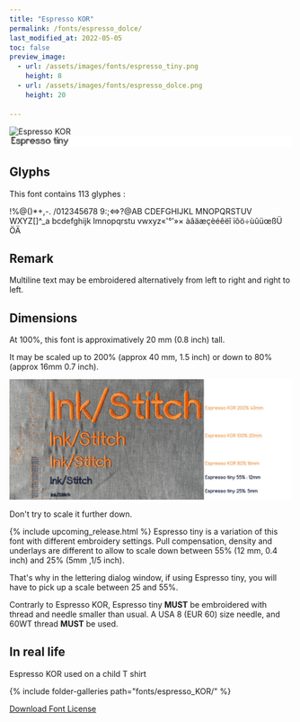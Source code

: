 ```yaml
---
title: "Espresso KOR"
permalink: /fonts/espresso_dolce/
last_modified_at: 2022-05-05
toc: false
preview_image:
  - url: /assets/images/fonts/espresso_tiny.png
    height: 8
  - url: /assets/images/fonts/espresso_dolce.png
    height: 20

---
```

![Espresso KOR](/assets/images/fonts/espresso_dolce.png)
![Espresso tiny](/assets/images/fonts/espresso_tiny.png)


## Glyphs
This font  contains  113 glyphes :

!%@()*+,-.
/012345678
9:;<=>?@AB
CDEFGHIJKL
MNOPQRSTUV
WXYZ[\]^_a
bcdefghijk
lmnopqrstu
vwxyz«'°’»×
àâäæçèéêëî
ïôö÷ùûüœßÜ
ÖÄ

## Remark
Multiline text may be embroidered alternatively from left to right and  right to left.
## Dimensions

At 100%, this font is approximatively  20 mm  (0.8 inch) tall.

It may be scaled up to  200% (approx 40 mm, 1.5 inch) or down to 80% (approx 16mm 0.7 inch).

![Dimensions Espresso](/assets/images/fonts/Sizing/espressosizing.jpg)

Don't try to scale it further down.


{% include upcoming_release.html %}
Espresso tiny  is a variation of this font with different embroidery settings. Pull compensation, density and underlays are different to allow to scale down between 55% (12 mm, 0.4 inch) and 25% (5mm ,1/5 inch). 

That's why in the lettering dialog window, if using Espresso tiny, you will have to pick up a scale between 25 and 55%. 

Contrarly to Espresso KOR, Espresso tiny   **MUST** be embroidered with thread and needle smaller than usual.
A USA 8 (EUR 60) size needle, and 60WT thread **MUST** be used.


## In real life

Espresso KOR used  on a child T shirt

{% include folder-galleries path="fonts/espresso_KOR/" %}


[Download Font License](https://github.com/inkstitch/inkstitch/tree/main/fonts/espresso_KOR/LICENSE)
